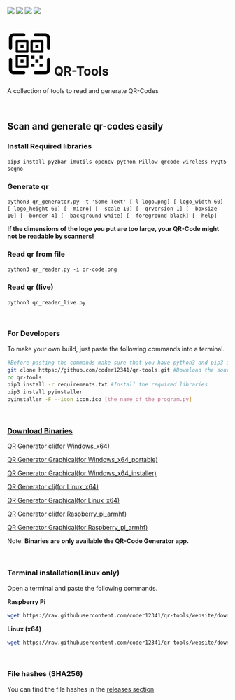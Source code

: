 [![](https://img.shields.io/badge/version-2.0-green)](https://github.com/coder12341/qr-tools/releases/tag/2.0)
![](https://img.shields.io/badge/license-GPLv3-blue)
![](https://img.shields.io/badge/language-Python3-red)
![](https://img.shields.io/badge/platform-Windows%20%7C%20Linux-lightgrey)

# ![QR-Tools](icon.png) QR-Tools
A collection of tools to read and generate QR-Codes

<br>

## Scan and generate qr-codes easily
### Install Required libraries
```
pip3 install pyzbar imutils opencv-python Pillow qrcode wireless PyQt5 segno
```

### Generate qr
```
python3 qr_generator.py -t 'Some Text' [-l logo.png] [-logo_width 60] [-logo_height 60] [--micro] [--scale 10] [--qrversion 1] [--boxsize 10] [--border 4] [--background white] [--foreground black] [--help]
```
**If the dimensions of the logo you put are too large, your QR-Code might not be readable by scanners!**



### Read qr from file
```
python3 qr_reader.py -i qr-code.png
```



### Read qr (live)

```
python3 qr_reader_live.py
```
<br>

### For Developers

To make your own build, just paste the following commands into a terminal.

``` bash
#Before pasting the commands make sure that you have python3 and pip3 installed!
git clone https://github.com/coder12341/qr-tools.git #Download the source code
cd qr-tools
pip3 install -r requirements.txt #Install the required libraries
pip3 install pyinstaller
pyinstaller -F --icon icon.ico [the_name_of_the_program.py]
```

<br>

### [Download Binaries](https://github.com/coder12341/qr-tools/releases)

[QR Generator cli(for Windows_x64)](https://github.com/coder12341/qr-tools/releases/download/2.0/qr-generator-cli_win_x64.exe)

[QR Generator Graphical(for Windows_x64_portable)](https://github.com/coder12341/qr-tools/releases/download/v2.0/QR.Generator_portable_win_x64.zip)

[QR Generator Graphical(for Windows_x64_installer)](https://github.com/coder12341/qr-tools/releases/download/v2.0/QR.Generator.setup_win_x64.exe)

[QR Generator cli(for Linux_x64)](https://github.com/coder12341/qr-tools/releases/download/2.0/qr-generator-cli_linux_x64)

[QR Generator Graphical(for Linux_x64)](https://github.com/coder12341/qr-tools/releases/download/2.0/QR.Generator_linux_x64.tar.xz)

[QR Generator cli(for Raspberry_pi_armhf)](https://github.com/coder12341/qr-tools/releases/download/2.0/qr-generator-cli_rpi)

[QR Generator Graphical(for Raspberry_pi_armhf)](https://github.com/coder12341/qr-tools/releases/download/2.0/QR.Generator_rpi.tar.gz)

Note: **Binaries are only available the QR-Code Generator app.**



<br>

### Terminal installation(Linux only)

Open a terminal and paste the following commands.

**Raspberry Pi**

```bash
wget https://raw.githubusercontent.com/coder12341/qr-tools/website/downloads/install_rpi.sh && chmod +x install_rpi.sh && sudo ./install_rpi.sh && rm install_rpi.sh && qr-generator -h
```

**Linux (x64)**

```bash
wget https://raw.githubusercontent.com/coder12341/qr-tools/website/downloads/install_linux.sh && chmod +x install_linux.sh && sudo ./install_linux.sh && rm install_linux.sh && qr-generator -h
```
<br>

### File hashes (SHA256)
You can find the file hashes in the [releases section](https://github.com/coder12341/qr-tools/releases/tag/2.0)

